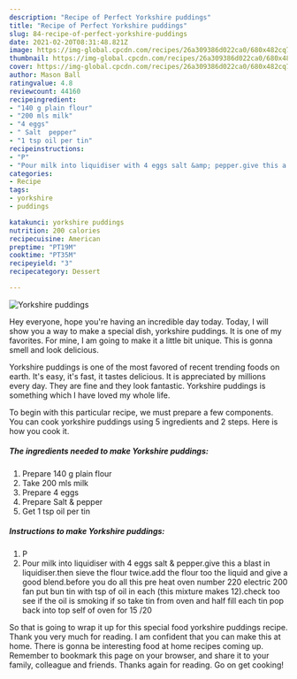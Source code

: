 ```yaml
---
description: "Recipe of Perfect Yorkshire puddings"
title: "Recipe of Perfect Yorkshire puddings"
slug: 84-recipe-of-perfect-yorkshire-puddings
date: 2021-02-20T08:31:48.821Z
image: https://img-global.cpcdn.com/recipes/26a309386d022ca0/680x482cq70/yorkshire-puddings-recipe-main-photo.jpg
thumbnail: https://img-global.cpcdn.com/recipes/26a309386d022ca0/680x482cq70/yorkshire-puddings-recipe-main-photo.jpg
cover: https://img-global.cpcdn.com/recipes/26a309386d022ca0/680x482cq70/yorkshire-puddings-recipe-main-photo.jpg
author: Mason Ball
ratingvalue: 4.8
reviewcount: 44160
recipeingredient:
- "140 g plain flour"
- "200 mls milk"
- "4 eggs"
- " Salt  pepper"
- "1 tsp oil per tin"
recipeinstructions:
- "P"
- "Pour milk into liquidiser with 4 eggs salt &amp; pepper.give this a blast in liquidiser.then sieve the flour twice.add the flour too the liquid and give a good blend.before you do all this pre heat oven number 220 electric 200 fan put bun tin with tsp of oil in each (this mixture makes 12).check too see if the oil is smoking if so take tin from oven and half fill each tin pop back into top self of oven for 15 /20"
categories:
- Recipe
tags:
- yorkshire
- puddings

katakunci: yorkshire puddings 
nutrition: 200 calories
recipecuisine: American
preptime: "PT19M"
cooktime: "PT35M"
recipeyield: "3"
recipecategory: Dessert

---
```



![Yorkshire puddings](https://img-global.cpcdn.com/recipes/26a309386d022ca0/680x482cq70/yorkshire-puddings-recipe-main-photo.jpg)

Hey everyone, hope you're having an incredible day today. Today, I will show you a way to make a special dish, yorkshire puddings. It is one of my favorites. For mine, I am going to make it a little bit unique. This is gonna smell and look delicious.

Yorkshire puddings is one of the most favored of recent trending foods on earth. It's easy, it's fast, it tastes delicious. It is appreciated by millions every day. They are fine and they look fantastic. Yorkshire puddings is something which I have loved my whole life.




To begin with this particular recipe, we must prepare a few components. You can cook yorkshire puddings using 5 ingredients and 2 steps. Here is how you cook it.

<!--inarticleads1-->

##### The ingredients needed to make Yorkshire puddings:

1. Prepare 140 g plain flour
1. Take 200 mls milk
1. Prepare 4 eggs
1. Prepare  Salt &amp; pepper
1. Get 1 tsp oil per tin




<!--inarticleads2-->

##### Instructions to make Yorkshire puddings:

1. P
1. Pour milk into liquidiser with 4 eggs salt &amp; pepper.give this a blast in liquidiser.then sieve the flour twice.add the flour too the liquid and give a good blend.before you do all this pre heat oven number 220 electric 200 fan put bun tin with tsp of oil in each (this mixture makes 12).check too see if the oil is smoking if so take tin from oven and half fill each tin pop back into top self of oven for 15 /20




So that is going to wrap it up for this special food yorkshire puddings recipe. Thank you very much for reading. I am confident that you can make this at home. There is gonna be interesting food at home recipes coming up. Remember to bookmark this page on your browser, and share it to your family, colleague and friends. Thanks again for reading. Go on get cooking!
